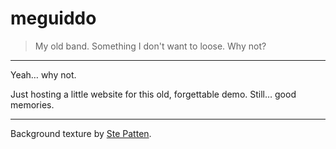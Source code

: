 # meguiddo

> My old band. Something I don't want to loose. Why not?

* * *

Yeah… why not.

Just hosting a little website for this old, forgettable demo. Still… good memories.

* * *

Background texture by [Ste Patten](http://subtlepatterns.com/escheresque-dark/).
